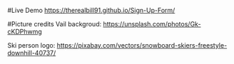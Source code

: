 #Live Demo
https://therealbill91.github.io/Sign-Up-Form/



#Picture credits
Vail backgroud:
https://unsplash.com/photos/Gk-cKDPhwmg

Ski person logo:
https://pixabay.com/vectors/snowboard-skiers-freestyle-downhill-40737/